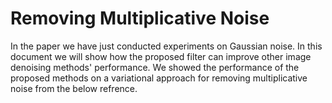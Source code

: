 # Removing Multiplicative Noise
In the paper we have just conducted experiments on Gaussian noise. 
In this document we will show how the proposed filter can improve other image denoising methods' performance.
We showed the performance of the proposed methods on a variational approach for removing multiplicative noise from the below refrence.

